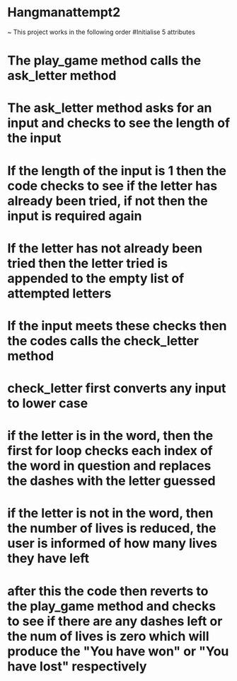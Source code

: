 # Hangmanattempt2
~ This project works in the following order
#Initialise 5 attributes

# The play_game method calls the ask_letter method

# The ask_letter method asks for an input and checks to see the length of the input
# If the length of the input is 1 then the code checks to see if the letter has already been tried, if not then the input is required again
# If the letter has not already been tried then the letter tried is appended to the empty list of attempted letters
# If the input meets these checks then the codes calls the check_letter method

# check_letter first converts any input to lower case
# if the letter is in the word, then the first for loop checks each index of the word in question and replaces the dashes with the letter guessed

# if the letter is not in the word, then the number of lives is reduced, the user is informed of how many lives they have left 

# after this the code then reverts to the play_game method and checks to see if there are any dashes left or the num of lives is zero which will produce the "You have won" or "You have lost" respectively


